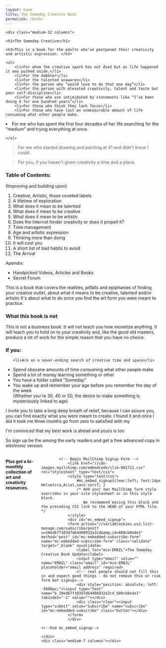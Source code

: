 ```yaml
---
layout: home
title: The Someday Creative Book
permalink: /book/
---
```



<div class="row">

	<div class="medium-12 columns">
	
	<h1>The Someday Creative</h1>

	<h3>This is a book for the adults who’ve postponed their creativity and artistic expression. </h3>

	<ul>
		<li>For whom the creative spark has not died but as life happened it was pushed aside.</li>
		<li>For the dabbler</li>
		<li>For the talented unawares</li>
		<li>For the person who “would love to do that one day”</li>
		<li>For the person with elevated creativity, talent and taste but poor self-discipline</li>
		<li>For those who are intimidated by statements like “I’ve been doing X for one hundred years”</li>
		<li>For those who think they lack focus</li>
		<li>For those who have lost an unmeasurable amount of life consuming what other people make.
</li>
		<li>For me who has spent the first four decades of her life searching for the “medium” and trying everything at once.</li>
		
	</ul>




<blockquote class="copy">For me who started drawing and painting at 41 and didn’t know I could.</blockquote>

<blockquote class="copy">For you, if you haven't given creativity a time and a place.</blockquote>

<h3>Table of Contents:</h3> 
(Improving and building upon)

<ol>
	<li>Creative, Artistic, those coveted labels 
</li>
	<li>A lifetime of exploration</li>
	<li>What does it mean to be talented</li>
	<li>What does it mean to be creative</li>
	<li>What does it mean to be artistic</li>
	<li>Does the Internet hinder creativity or does it propell it?</li>
	<li>Time management</li>
	<li>Age and artistic expression</li>
	<li>Thinking more than doing</li>
	<li>It will cost you</li>
	<li>A short list of bad habits to avoid</li>
	<li>The Arrival</li>
	
</ol>


Apendix: 

<ul>
<li>Handpicked Videos, Articles and Books</li>
<li>Secret Forum</li>
</ul>

<p class="panel">This is a book that covers the realities, pitfalls and epiphanies of finding your creative outlet, about what it means to be creative, talented and/or artistic 
It's about what to do once you find the art form you were meant to practice.</p>

<h3>What this book is not </h3>

<p>This is not a business book. It will not teach you how monetize anything. It will teach you to hold on to your creativity and, like the good old masters, produce a lot of work for the simple reason that you have no choice.</p>

<h3>If you:</h3>

<ul>

	<li>Are on a never-ending search of creative time and space</li>
<li>Spend obscene amounts of time consuming what other people make</li>
<li>Spend a lot of money learning something or other</li>
<li>You have a folder called "Someday"</li>
<li>You wake up and remember your age before you remember the day of the week</li>
(Whether you're 30, 40 or 50, the desire to make something is mysteriously linked to age)</ul>

<p>I invite you to take a long deep breath of relief, because I can assure you, you can find exactly what you were meant to create. I found it and once I did it took me three months go from zero to satisfied with my </p>

<p>I'm convinced that my best work is ahead and yours is too</p>


<p>So sign up be the among the early readers and get a free advanced copy in electronic version.</p>
</div>

<div class="medium-5 columns">

<h4>Plus get a bi-monthly collection of art and creativity resources.</h4>

			<!-- Begin MailChimp Signup Form -->
				<link href="//cdn-images.mailchimp.com/embedcode/slim-081711.css" rel="stylesheet" type="text/css">
				<style type="text/css">
					#mc_embed_signup{clear:left; font:14px Helvetica,Arial,sans-serif; }
					/* Add your own MailChimp form style overrides in your site stylesheet or in this style block.
					   We recommend moving this block and the preceding CSS link to the HEAD of your HTML file. */
				</style>
				<div id="mc_embed_signup">
				<form action="//variableskies.us2.list-manage.com/subscribe/post?u=10ed67f103d7d64406932a3cd&amp;id=680cb8ede1" method="post" id="mc-embedded-subscribe-form" name="mc-embedded-subscribe-form" class="validate" target="_blank" novalidate>
					<label for="mce-EMAIL">The Someday Creative Book Update</label>
					<input type="email" value="" name="EMAIL" class="email" id="mce-EMAIL" placeholder="email address" required>
				    <!-- real people should not fill this in and expect good things - do not remove this or risk form bot signups-->
				    <div style="position: absolute; left: -5000px;"><input type="text" name="b_10ed67f103d7d64406932a3cd_680cb8ede1" tabindex="-1" value=""></div>
				    <div class="clear"><input type="submit" value="Subscribe" name="subscribe" id="mc-embedded-subscribe" class="button"></div>
				</form>
				</div>

	<!--End mc_embed_signup-->

	</div>
	<div class="medium-7 columns"></div>

</div>

